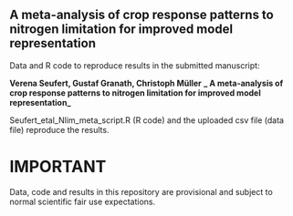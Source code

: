 ## A meta-analysis of crop response patterns to nitrogen limitation for improved model representation

Data and R code to reproduce results in the submitted manuscript:

**Verena Seufert, Gustaf Granath, Christoph Müller**
**_ A meta-analysis of crop response patterns to nitrogen limitation for improved model representation_**

Seufert_etal_Nlim_meta_script.R (R code) and the uploaded csv file (data file) reproduce the results.

# IMPORTANT
Data, code and results in this repository are provisional and subject to normal scientific fair use expectations.
